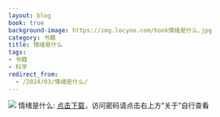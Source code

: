 ```yaml
---
layout: blog
book: true
background-image: https://img.locyoo.com/book情绪是什么.jpg
category: 书籍
title: 情绪是什么
tags:
- 书籍
- 科学
redirect_from:
  - /2024/03/情绪是什么/
---
```

![](https://img.locyoo.com/book情绪是什么.jpg)
情绪是什么: <a name = "ref1" href="https://url18.ctfile.com/f/50983618-1353911419-e7d518?p=3619">点击下载</a>，访问密码请点击右上方“关于”自行查看